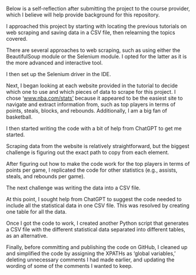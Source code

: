 Below is a self-reflection after submitting the project to the course provider, which I believe will help provide background for this repository.

I approached this project by starting with locating the previous tutorials on web scraping and saving data in a CSV file, then relearning the topics covered.

There are several approaches to web scraping, such as using either the BeautifulSoup module or the Selenium module. I opted for the latter as it is the more advanced and interactive tool.

I then set up the Selenium driver in the IDE.

Next, I began looking at each website provided in the tutorial to decide which one to use and which pieces of data to scrape for this project. I chose ‘www.nba.com/stats’ because it appeared to be the easiest site to navigate and extract information from, such as top players in terms of points, steals, blocks, and rebounds. Additionally, I am a big fan of basketball.

I then started writing the code with a bit of help from ChatGPT to get me started.

Scraping data from the website is relatively straightforward, but the biggest challenge is figuring out the exact path to copy from each element.

After figuring out how to make the code work for the top players in terms of points per game, I replicated the code for other statistics (e.g., assists, steals, and rebounds per game).

The next challenge was writing the data into a CSV file.

At this point, I sought help from ChatGPT to suggest the code needed to include all the statistical data in one CSV file. This was resolved by creating one table for all the data.

Once I got the code to work, I created another Python script that generates a CSV file with the different statistical data separated into different tables, as an alternative.

Finally, before committing and publishing the code on GitHub, I cleaned up and simplified the code by assigning the XPATHs as ‘global variables,’ deleting unnecessary comments I had made earlier, and updating the wording of some of the comments I wanted to keep.
